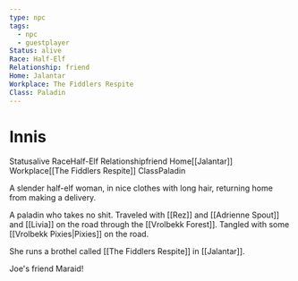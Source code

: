 ```yaml
---
type: npc
tags:
  - npc
  - guestplayer
Status: alive
Race: Half-Elf
Relationship: friend
Home: Jalantar
Workplace: The Fiddlers Respite
Class: Paladin
---
```


# Innis

<span class="dataview inline-field"><span class="inline-field-key">Status</span><span class="inline-field-value">alive</span></span>
<span class="dataview inline-field"><span class="inline-field-key">Race</span><span class="inline-field-value">Half-Elf</span></span>
<span class="dataview inline-field"><span class="inline-field-key">Relationship</span><span class="inline-field-value">friend</span></span>
<span class="dataview inline-field"><span class="inline-field-key">Home</span><span class="inline-field-value">[[Jalantar]]</span></span>
<span class="dataview inline-field"><span class="inline-field-key">Workplace</span><span class="inline-field-value">[[The Fiddlers Respite]]</span></span>
<span class="dataview inline-field"><span class="inline-field-key">Class</span><span class="inline-field-value">Paladin</span></span>

A slender half-elf woman, in nice clothes with long hair, returning home from making a delivery.

A paladin who takes no shit. Traveled with [[Rez]] and [[Adrienne Spout]] and [[Livia]] on the road through the [[Vrolbekk Forest]]. Tangled with some [[Vrolbekk Pixies|Pixies]] on the road.

She runs a brothel called [[The Fiddlers Respite]] in [[Jalantar]].

Joe's friend Maraid! 
